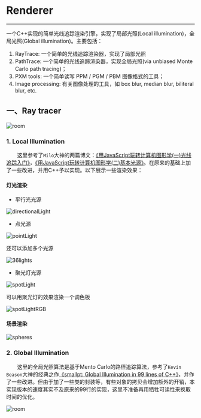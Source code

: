 # Renderer
---
  一个C++实现的简单光线追踪渲染引擎，实现了局部光照(Local illumination)，全局光照(Global illumination)。主要包括：
  1. RayTrace:  一个简单的光线追踪渲染器，实现了局部光照
  2. PathTrace: 一个简单的光线追踪渲染器，实现全局光照(via unbiased Monte Carlo path tracing)；
  3. PXM tools: 一个简单读写 PPM / PGM / PBM 图像格式的工具；
  4. Image processing: 有关图像处理的工具，如 box blur, median blur, biliteral blur, etc.
  
## 一、Ray tracer
![room](https://raw.githubusercontent.com/zhangpiu/Renderer/master/pictures/room8h10000x4sample.png "room")

### 1. Local Illumination
&emsp; &ensp; 这里参考了`Milo`大神的两篇博文：[《用JavaScript玩转计算机图形学(一)光线追踪入门》](http://www.cnblogs.com/miloyip/archive/2010/03/29/1698953.html)，[《用JavaScript玩转计算机图形学(二)基本光源》](http://www.cnblogs.com/miloyip/archive/2010/04/02/1702768.html)。在原来的基础上加了一些改进，并用C++予以实现。以下展示一些渲染效果：

#### 灯光渲染
* 平行光光源

![directionalLight](https://raw.githubusercontent.com/zhangpiu/Renderer/master/pictures/directionalLight.png "Directional light")

* 点光源

![pointLight](https://raw.githubusercontent.com/zhangpiu/Renderer/master/pictures/pointLight.png "Point light")


还可以添加多个光源

![36lights](https://raw.githubusercontent.com/zhangpiu/Renderer/master/pictures/36lights.png "36 lights")

* 聚光灯光源

![spotLight](https://raw.githubusercontent.com/zhangpiu/Renderer/master/pictures/spotLight.png "Spot light")


可以用聚光灯的效果渲染一个调色板

![spotLightRGB](https://raw.githubusercontent.com/zhangpiu/Renderer/master/pictures/spotLightRGB.png "RGB")


#### 场景渲染

![spheres](https://raw.githubusercontent.com/zhangpiu/Renderer/master/pictures/spheres.png "Spheres")


### 2. Global Illumination

&emsp; &ensp; 这里的全局光照算法是基于Mento Carlo的路径追踪算法，参考了`Kevin Beason`大神的经典之作[《smallpt: Global Illumination in 99 lines of C++》](http://www.kevinbeason.com/smallpt/)，并作了一些改进。但由于加了一些类的封装等，有些对象的拷贝会增加额外的开销，本实现版本的速度其实不及原来的99行的实现，这里不准备再用牺牲可读性来换取时间的优化。

![room](https://raw.githubusercontent.com/zhangpiu/Renderer/master/pictures/room8h10000x4sample.png "room")

